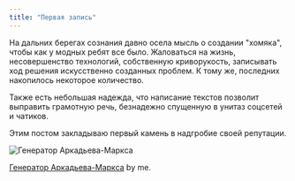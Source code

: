 ```yaml
---
title: "Первая запись"
---
```


На дальних берегах сознания давно осела мысль о создании "хомяка", чтобы как у модных ребят все было.
Жаловаться на жизнь, несовершенство технологий, собственную криворукость, записывать ход решения искусственно созданных проблем.
К тому же, последних накопилось некоторое количество.

Также есть небольшая надежда, что написание текстов позволит выправить грамотную речь, безнадежно спущенную в унитаз соцсетей и чатиков.

Этим постом закладываю первый камень в надгробие своей репутации.

![Генератор Аркадьева-Маркса](https://live.staticflickr.com/5584/14707796149_2b61f80746_h.jpg)

[Генератор Аркадьева-Маркса](https://www.flickr.com/photos/murych_kun/14707796149/in/dateposted-public/) by me.